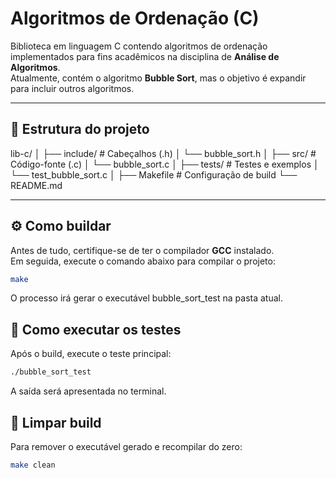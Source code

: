# Algoritmos de Ordenação (C)

Biblioteca em linguagem C contendo algoritmos de ordenação implementados para fins acadêmicos na disciplina de **Análise de Algoritmos**.  
Atualmente, contém o algoritmo **Bubble Sort**, mas o objetivo é expandir para incluir outros algoritmos.

---

## 📁 Estrutura do projeto
lib-c/
│
├── include/ # Cabeçalhos (.h)
│ └── bubble_sort.h
│
├── src/ # Código-fonte (.c)
│ └── bubble_sort.c
│
├── tests/ # Testes e exemplos
│ └── test_bubble_sort.c
│
├── Makefile # Configuração de build
└── README.md

---

## ⚙️ Como buildar
Antes de tudo, certifique-se de ter o compilador **GCC** instalado.  
Em seguida, execute o comando abaixo para compilar o projeto:

```bash
make
```
O processo irá gerar o executável bubble_sort_test na pasta atual.

## 🧪 Como executar os testes
Após o build, execute o teste principal:

```bash
./bubble_sort_test
```
A saída será apresentada no terminal.

## 🧹 Limpar build
Para remover o executável gerado e recompilar do zero:
```bash
make clean
```